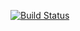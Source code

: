[![Build Status](https://dev.azure.com/DevopsCPTTraining/EngageDemo/_apis/build/status/Demo%20pipelines/Azure-Artifact-feed?repoName=vijishankar%2FAzureCI-Artifact-feed&branchName=master)](https://dev.azure.com/DevopsCPTTraining/EngageDemo/_build/latest?definitionId=37&repoName=vijishankar%2FAzureCI-Artifact-feed&branchName=master)
